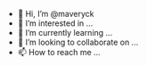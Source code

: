 - 👋 Hi, I’m @maveryck
- 👀 I’m interested in ...
- 🌱 I’m currently learning ...
- 💞️ I’m looking to collaborate on ...
- 📫 How to reach me ...

<!---
maveryck/maveryck is a ✨ special ✨ repository because its `README.md` (this file) appears on your GitHub profile.
You can click the Preview link to take a look at your changes.
--->
